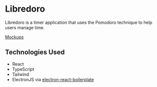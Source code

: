 # Libredoro
Libredoro is a timer application that uses the Pomodoro technique to help users manage time.

[Mockups](https://www.figma.com/design/gq7OehmvajQGZR6nF8nK80/Libredoro?node-id=0-1&t=hu5fHwKKGiELs0hv-1)

## Technologies Used
- React
- TypeScript
- Tailwind
- ElectronJS via [electron-react-boilerplate](electron-react-boilerplate.js.org)